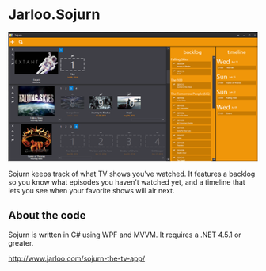 Jarloo.Sojurn
=============

![alt tag](/images/screenshot1.png)




Sojurn keeps track of what TV shows you've watched. It features a backlog so you know what episodes you haven't watched yet, and a timeline that lets you see when your favorite shows will air next.


About the code
--------------

Sojurn is written in C# using WPF and MVVM. It requires a .NET 4.5.1 or greater.


http://www.jarloo.com/sojurn-the-tv-app/



